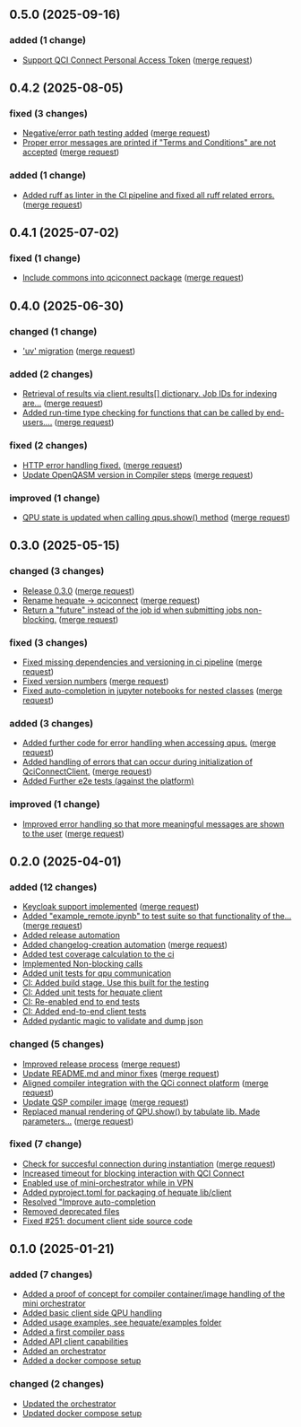 ## 0.5.0 (2025-09-16)

### added (1 change)

- [Support QCI Connect Personal Access Token](https://gitlab.dlr.de/qci-connect/partners/all/qciconnect-sdk/-/commit/04b6b75954d770aa982b81422ce6a86c1d2e036a) ([merge request](https://gitlab.dlr.de/qci-connect/partners/all/qciconnect-sdk/-/merge_requests/89))

## 0.4.2 (2025-08-05)

### fixed (3 changes)

- [Negative/error path testing added](https://gitlab.dlr.de/qci-connect/partners/all/qciconnect-sdk/-/commit/bfc5caa9159a34c2cf0d0e788e5280f1703103fa) ([merge request](https://gitlab.dlr.de/qci-connect/partners/all/qciconnect-sdk/-/merge_requests/86))
- [Proper error messages are printed if "Terms and Conditions" are not accepted](https://gitlab.dlr.de/qci-connect/partners/all/qciconnect-sdk/-/commit/510d3e95a79b71b377f2908625e56ee4c3b5f48c) ([merge request](https://gitlab.dlr.de/qci-connect/partners/all/qciconnect-sdk/-/merge_requests/82))

### added (1 change)

- [Added ruff as linter in the CI pipeline and fixed all ruff related errors.](https://gitlab.dlr.de/qci-connect/partners/all/qciconnect-sdk/-/commit/66b069626360da612bff31fc01456eba410ed024) ([merge request](https://gitlab.dlr.de/qci-connect/partners/all/qciconnect-sdk/-/merge_requests/85))

## 0.4.1 (2025-07-02)

### fixed (1 change)

- [Include commons into qciconnect package](https://gitlab.dlr.de/qci-connect/partners/all/qciconnect-sdk/-/commit/c03633096e36a9a7858d07382f035b14bcf0d9e4) ([merge request](https://gitlab.dlr.de/qci-connect/partners/all/qciconnect-sdk/-/merge_requests/78))

## 0.4.0 (2025-06-30)

### changed (1 change)

- ['uv' migration](https://gitlab.dlr.de/qci-connect/partners/all/qciconnect-sdk/-/commit/de30fd377595dae6c3dda9bf49f801ac94206e8c) ([merge request](https://gitlab.dlr.de/qci-connect/partners/all/qciconnect-sdk/-/merge_requests/70))

### added (2 changes)

- [Retrieval of results via client.results[] dictionary. Job IDs for indexing are...](https://gitlab.dlr.de/qci-connect/partners/all/qciconnect-sdk/-/commit/b7383199c631115f78295e56f8b128284db01335) ([merge request](https://gitlab.dlr.de/qci-connect/partners/all/qciconnect-sdk/-/merge_requests/72))
- [Added run-time type checking for functions that can be called by end-users....](https://gitlab.dlr.de/qci-connect/partners/all/qciconnect-sdk/-/commit/4ad814fff59980d9116ba9bdfa796ec76d0c8069) ([merge request](https://gitlab.dlr.de/qci-connect/partners/all/qciconnect-sdk/-/merge_requests/69))

### fixed (2 changes)

- [HTTP error handling fixed.](https://gitlab.dlr.de/qci-connect/partners/all/qciconnect-sdk/-/commit/ddc4ec9300f98e601c14105adb667dd10279d36d) ([merge request](https://gitlab.dlr.de/qci-connect/partners/all/qciconnect-sdk/-/merge_requests/77))
- [Update OpenQASM version in Compiler steps](https://gitlab.dlr.de/qci-connect/partners/all/qciconnect-sdk/-/commit/98c103e8717caf3bc113a136c4deac2a65d830fd) ([merge request](https://gitlab.dlr.de/qci-connect/partners/all/qciconnect-sdk/-/merge_requests/73))

### improved (1 change)

- [QPU state is updated when calling qpus.show() method](https://gitlab.dlr.de/qci-connect/partners/all/qciconnect-sdk/-/commit/26464d274a352f4b0a1ee567a195acc08507e91d) ([merge request](https://gitlab.dlr.de/qci-connect/partners/all/qciconnect-sdk/-/merge_requests/71))

## 0.3.0 (2025-05-15)

### changed (3 changes)

- [Release 0.3.0](https://gitlab.dlr.de/qci-connect/partners/all/qciconnect-sdk/-/commit/4e308048e2f2c61fb454c85c6feeeb6cda7f7199) ([merge request](https://gitlab.dlr.de/qci-connect/partners/all/qciconnect-sdk/-/merge_requests/68))
- [Rename hequate -> qciconnect](https://gitlab.dlr.de/qci-connect/partners/all/qciconnect-sdk/-/commit/7bc555074613d9b5c7bf12a1293972fe83e11ee9) ([merge request](https://gitlab.dlr.de/qci-connect/partners/all/qciconnect-sdk/-/merge_requests/62))
- [Return a "future" instead of the job id when submitting jobs non-blocking.](https://gitlab.dlr.de/qci-connect/partners/all/qciconnect-sdk/-/commit/00f473ec6d411143a1cd57e2df48c8f4edc88b1e) ([merge request](https://gitlab.dlr.de/qci-connect/partners/all/qciconnect-sdk/-/merge_requests/51))

### fixed (3 changes)

- [Fixed missing dependencies and versioning in ci pipeline](https://gitlab.dlr.de/qci-connect/partners/all/qciconnect-sdk/-/commit/c226ffaf47ad559913d6e3117520740fd7ce5c72) ([merge request](https://gitlab.dlr.de/qci-connect/partners/all/qciconnect-sdk/-/merge_requests/67))
- [Fixed version numbers](https://gitlab.dlr.de/qci-connect/partners/all/qciconnect-sdk/-/commit/2f9a70996dc1fdee06e8ae524fb6104b4cae316c) ([merge request](https://gitlab.dlr.de/qci-connect/partners/all/qciconnect-sdk/-/merge_requests/58))
- [Fixed auto-completion in jupyter notebooks for nested classes](https://gitlab.dlr.de/qci-connect/partners/all/qciconnect-sdk/-/commit/e506830adea614c3a95d0dcb5ccf4d7980b60f80) ([merge request](https://gitlab.dlr.de/qci-connect/partners/all/qciconnect-sdk/-/merge_requests/66))

### added (3 changes)

- [Added further code for error handling when accessing qpus.](https://gitlab.dlr.de/qci-connect/partners/all/qciconnect-sdk/-/commit/9aee40ae48c2ca49b4a80e36cbb714921f968451) ([merge request](https://gitlab.dlr.de/qci-connect/partners/all/qciconnect-sdk/-/merge_requests/61))
- [Added handling of errors that can occur during initialization of QciConnectClient.](https://gitlab.dlr.de/qci-connect/partners/all/qciconnect-sdk/-/commit/7ec3ac526ec7b9c278e0631021c15f5ef962b921) ([merge request](https://gitlab.dlr.de/qci-connect/partners/all/qciconnect-sdk/-/merge_requests/63))
- [Added Further e2e tests (against the platform)](https://gitlab.dlr.de/qci-connect/partners/all/qciconnect-sdk/-/commit/41b052932b4b46a7402d2a81574976d0fa3aab22)

### improved (1 change)

- [Improved error handling so that more meaningful messages are shown to the user](https://gitlab.dlr.de/qci-connect/partners/all/qciconnect-sdk/-/commit/b90b19a0c57591cc0caf47c12350ff7f3803d627) ([merge request](https://gitlab.dlr.de/qci-connect/partners/all/qciconnect-sdk/-/merge_requests/65))

## 0.2.0 (2025-04-01)

### added (12 changes)

- [Keycloak support implemented](https://gitlab.dlr.de/qc/compilation/hequate/-/commit/e1ef46b0a5b2783752449abff6dff5ce33e030ec) ([merge request](https://gitlab.dlr.de/qc/compilation/hequate/-/merge_requests/45))
- [Added "example_remote.ipynb" to test suite so that functionality of the...](https://gitlab.dlr.de/qc/compilation/hequate/-/commit/29d03b29b0e1c6037174d0474228296e5c55980f) ([merge request](https://gitlab.dlr.de/qc/compilation/hequate/-/merge_requests/44))
- [Added release automation](https://gitlab.dlr.de/qc/compilation/hequate/-/commit/b1d7935a6e892e584cc2f33f9827174b690365fa)
- [Added changelog-creation automation](https://gitlab.dlr.de/qc/compilation/hequate/-/commit/de48315a9aeb4bd5d171fbd62ece1848d2736b12) ([merge request](https://gitlab.dlr.de/qc/compilation/hequate/-/merge_requests/38))
- [Added test coverage calculation to the ci](https://gitlab.dlr.de/qc/compilation/hequate/-/commit/7bb7c791)
- [Implemented Non-blocking calls](https://gitlab.dlr.de/qc/compilation/hequate/-/commit/37368a3a)
- [Added unit tests for qpu communication](https://gitlab.dlr.de/qc/compilation/hequate/-/commit/98fabd66)
- [CI: Added build stage. Use this built for the testing](https://gitlab.dlr.de/qc/compilation/hequate/-/commit/755bf1ab)
- [CI: Added unit tests for hequate client](https://gitlab.dlr.de/qc/compilation/hequate/-/commit/134b1dfd)
- [CI: Re-enabled end to end tests](https://gitlab.dlr.de/qc/compilation/hequate/-/commit/854d6bb8)
- [CI: Added end-to-end client tests](https://gitlab.dlr.de/qc/compilation/hequate/-/commit/6e617974)
- [Added pydantic magic to validate and dump json](https://gitlab.dlr.de/qc/compilation/hequate/-/commit/539f81b2)

### changed (5 changes)

- [Improved release process](https://gitlab.dlr.de/qc/compilation/hequate/-/commit/c7bfe1f33bbd649154f5fa4cb5e95c7703308a0d) ([merge request](https://gitlab.dlr.de/qc/compilation/hequate/-/merge_requests/40))
- [Update README.md and minor fixes](https://gitlab.dlr.de/qc/compilation/hequate/-/commit/4ef9d20d5c69b7e74a4c47eef80290c20bd75482) ([merge request](https://gitlab.dlr.de/qc/compilation/hequate/-/merge_requests/30))
- [Aligned compiler integration with the QCi connect platform](https://gitlab.dlr.de/qc/compilation/hequate/-/commit/d5f64a4225ae1e88962b56e86ad36e0137102a2d) ([merge request](https://gitlab.dlr.de/qc/compilation/hequate/-/merge_requests/35))
- [Update QSP compiler image](https://gitlab.dlr.de/qc/compilation/hequate/-/commit/a9b179a8d1ab12eb06a653491790804388ed963b) ([merge request](https://gitlab.dlr.de/qc/compilation/hequate/-/merge_requests/36))
- [Replaced manual rendering of QPU.show() by tabulate lib. Made parameters...](https://gitlab.dlr.de/qc/compilation/hequate/-/commit/94bd834f82d690f74b3799bc3a1932f54ddfc2d0) ([merge request](https://gitlab.dlr.de/qc/compilation/hequate/-/merge_requests/33))

### fixed (7 change)

- [Check for succesful connection during instantiation](https://gitlab.dlr.de/qc/compilation/hequate/-/commit/214ed08cc19fe676c776cd44fd53c5b4fd295986) ([merge request](https://gitlab.dlr.de/qc/compilation/hequate/-/merge_requests/43))
- [Increased timeout for blocking interaction with QCI Connect](https://gitlab.dlr.de/qc/compilation/hequate/-/commit/d7d04607)
- [Enabled use of mini-orchestrator while in VPN](https://gitlab.dlr.de/qc/compilation/hequate/-/commit/3275303d)
- [Added pyproject.toml for packaging of hequate lib/client](https://gitlab.dlr.de/qc/compilation/hequate/-/commit/e440388d)
- [Resolved "Improve auto-completion](https://gitlab.dlr.de/qc/compilation/hequate/-/commit/fcbc4f3f)
- [Removed deprecated files](https://gitlab.dlr.de/qc/compilation/hequate/-/commit/c1fd7877)
- [Fixed #251: document client side source code](https://gitlab.dlr.de/qc/compilation/hequate/-/commit/93b65a8c)


## 0.1.0 (2025-01-21)

### added (7 changes)

- [Added a proof of concept for compiler container/image handling of the mini orchestrator](https://gitlab.dlr.de/qc/compilation/hequate/-/commit/dd7d2a6c71ddf657bc96eb48cea009dd133eca0d)
- [Added basic client side QPU handling](https://gitlab.dlr.de/qc/compilation/hequate/-/commit/49f84a6963116545344c49c50e2ea95b49ed2c7a)
- [Added usage examples, see hequate/examples folder](https://gitlab.dlr.de/qc/compilation/hequate/-/commit/25cda8cf1372904fd9d108c85ca67b3c0c01f4e4)
- [Added a first compiler pass](https://gitlab.dlr.de/qc/compilation/hequate/-/commit/99511c3ff3c175b3e58112078a5aa7e1d6f71b51)
- [Added API client capabilities](https://gitlab.dlr.de/qc/compilation/hequate/-/commit/32a30b1fdc6709cb8373af659cab08888ccdc88a)
- [Added an orchestrator](https://gitlab.dlr.de/qc/compilation/hequate/-/commit/b75d51ab2b8e7787458d3e820b676afbdcf11fbd)
- [Added a docker compose setup](https://gitlab.dlr.de/qc/compilation/hequate/-/commit/b240681c2ae1258152aee15ea0210973acca0315)

### changed (2 changes)

- [Updated the orchestrator](https://gitlab.dlr.de/qc/compilation/hequate/-/commit/54f8d04f7f5f9f7d9b1bee5189777c6589ba27e5)
- [Updated docker compose setup](https://gitlab.dlr.de/qc/compilation/hequate/-/commit/adf91059870dd46f20564dbc2891717950dee2c4)
